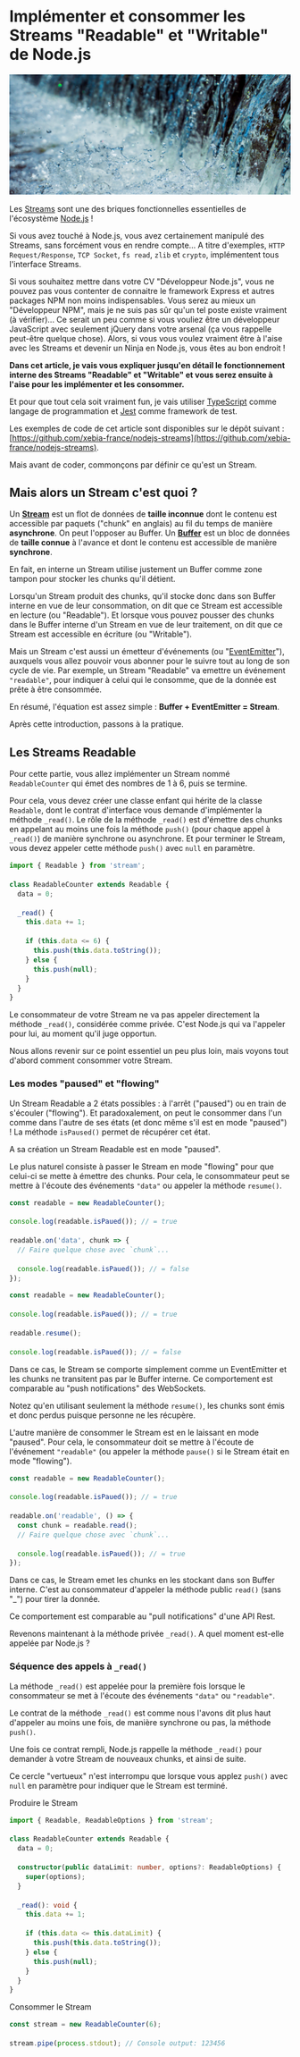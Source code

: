 # Implémenter et consommer les Streams "Readable" et "Writable" de Node.js

![Streams](./img/stream.jpg)

Les [Streams](https://nodejs.org/api/stream.html) sont une des briques fonctionnelles essentielles de l'écosystème [Node.js](https://nodejs.org/) !

Si vous avez touché à Node.js, vous avez certainement manipulé des Streams, sans forcément vous en rendre compte... A titre d'exemples, `HTTP Request/Response`, `TCP Socket`, `fs read`, `zlib` et `crypto`, implémentent tous l'interface Streams.

Si vous souhaitez mettre dans votre CV "Développeur Node.js", vous ne pouvez pas vous contenter de connaitre le framework Express et autres packages NPM non moins indispensables. Vous serez au mieux un "Développeur NPM", mais je ne suis pas sûr qu'un tel poste existe vraiment (à vérifier)... Ce serait un peu comme si vous vouliez être un développeur JavaScript avec seulement jQuery dans votre arsenal (ça vous rappelle peut-être quelque chose). Alors, si vous vous voulez vraiment être à l'aise avec les Streams et devenir un Ninja en Node.js, vous êtes au bon endroit !

__Dans cet article, je vais vous expliquer jusqu'en détail le fonctionnement interne des Streams "Readable" et "Writable" et vous serez ensuite à l'aise pour les implémenter et les consommer.__

Et pour que tout cela soit vraiment fun, je vais utiliser [TypeScript](https://www.typescriptlang.org) comme langage de programmation et [Jest](https://jestjs.io) comme framework de test.

Les exemples de code de cet article sont disponibles sur le dépôt suivant :
[https://github.com/xebia-france/nodejs-streams](https://github.com/xebia-france/nodejs-streams).

Mais avant de coder, commonçons par définir ce qu'est un Stream.

## Mais alors un Stream c'est quoi ?

Un __[Stream](https://nodejs.org/api/stream.html)__ est un flot de données de __taille inconnue__ dont le contenu est accessible par paquets ("chunk" en anglais) au fil du temps de manière __asynchrone__. On peut l'opposer au Buffer. Un __[Buffer](https://nodejs.org/api/buffer.html)__ est un bloc de données de __taille connue__ à l'avance et dont le contenu est accessible de manière __synchrone__.

En fait, en interne un Stream utilise justement un Buffer comme zone tampon pour stocker les chunks qu'il détient.

Lorsqu'un Stream produit des chunks, qu'il stocke donc dans son Buffer interne en vue de leur consommation, on dit que ce Stream est accessible en lecture (ou "Readable"). Et lorsque vous pouvez pousser des chunks dans le Buffer interne d'un Stream en vue de leur traitement, on dit que ce Stream est accessible en écriture (ou "Writable").

Mais un Stream c'est aussi un émetteur d'événements (ou "[EventEmitter](https://nodejs.org/api/events.html)"), auxquels vous allez pouvoir vous abonner pour le suivre tout au long de son cycle de vie. Par exemple, un Stream "Readable" va emettre un événement `"readable"`, pour indiquer à celui qui le consomme, que de la donnée est prête à être consommée.

En résumé, l'équation est assez simple : __Buffer + EventEmitter = Stream__.

Après cette introduction, passons à la pratique.

## Les Streams Readable

Pour cette partie, vous allez implémenter un Stream nommé `ReadableCounter` qui émet des nombres de 1 à 6, puis se termine.

Pour cela, vous devez créer une classe enfant qui hérite de la classe `Readable`, dont le contrat d'interface vous demande d'implémenter la méthode `_read()`. Le rôle de la méthode `_read()` est d'émettre des chunks en appelant au moins une fois la méthode `push()` (pour chaque appel à `_read()`) de manière synchrone ou asynchrone. Et pour terminer le Stream, vous devez appeler cette méthode `push()` avec `null` en paramètre.

```ts
import { Readable } from 'stream';

class ReadableCounter extends Readable {
  data = 0;

  _read() {
    this.data += 1;

    if (this.data <= 6) {
      this.push(this.data.toString());
    } else {
      this.push(null);
    }
  }
}
```

Le consommateur de votre Stream ne va pas appeler directement la méthode `_read()`, considérée comme privée. C'est Node.js qui va l'appeler pour lui, au moment qu'il juge opportun.

Nous allons revenir sur ce point essentiel un peu plus loin, mais voyons tout d'abord comment consommer votre Stream.

### Les modes "paused" et "flowing"

Un Stream Readable a 2 états possibles : à l'arrêt ("paused") ou en train de s'écouler ("flowing"). Et paradoxalement, on peut le consommer dans l'un comme dans l'autre de ses états (et donc même s'il est en mode "paused") ! La méthode `isPaused()` permet de récupérer cet état.

A sa création un Stream Readable est en mode "paused".

Le plus naturel consiste à passer le Stream en mode "flowing" pour que celui-ci se mette à émettre des chunks.
Pour cela, le consommateur peut se mettre à l'écoute des événements `"data"` ou appeler la méthode `resume()`.

```ts
const readable = new ReadableCounter();

console.log(readable.isPaued()); // = true

readable.on('data', chunk => {
  // Faire quelque chose avec `chunk`...

  console.log(readable.isPaued()); // = false
});
```

```ts
const readable = new ReadableCounter();

console.log(readable.isPaued()); // = true

readable.resume();

console.log(readable.isPaued()); // = false
```

Dans ce cas, le Stream se comporte simplement comme un EventEmitter et les chunks ne transitent pas par le Buffer interne.
Ce comportement est comparable au "push notifications" des WebSockets.

Notez qu'en utilisant seulement la méthode `resume()`, les chunks sont émis et donc perdus puisque personne ne les récupère.

L'autre manière de consommer le Stream est en le laissant en mode "paused".
Pour cela, le consommateur doit se mettre à l'écoute de l'événement `"readable"` (ou appeler la méthode `pause()` si le Stream était en mode "flowing").

```ts
const readable = new ReadableCounter();

console.log(readable.isPaued()); // = true

readable.on('readable', () => {
  const chunk = readable.read();
  // Faire quelque chose avec `chunk`...

  console.log(readable.isPaued()); // = true
});
```

Dans ce cas, le Stream emet les chunks en les stockant dans son Buffer interne.
C'est au consommateur d'appeler la méthode public `read()` (sans "_") pour tirer la donnée.

Ce comportement est comparable au "pull notifications" d'une API Rest.

Revenons maintenant à la méthode privée `_read()`. A quel moment est-elle appelée par Node.js ?

### Séquence des appels à `_read()`

La méthode `_read()` est appelée pour la première fois lorsque le consommateur se met à l'écoute des événements `"data"` ou `"readable"`.

Le contrat de la méthode `_read()` est comme nous l'avons dit plus haut d'appeler au moins une fois, de manière synchrone ou pas, la méthode `push()`.

Une fois ce contrat rempli, Node.js rappelle la méthode `_read()` pour demander à votre Stream de nouveaux chunks, et ainsi de suite.

Ce cercle "vertueux" n'est interrompu que lorsque vous applez `push()` avec `null` en paramètre pour indiquer que le Stream est terminé.






Produire le Stream

```ts
import { Readable, ReadableOptions } from 'stream';

class ReadableCounter extends Readable {
  data = 0;

  constructor(public dataLimit: number, options?: ReadableOptions) {
    super(options);
  }

  _read(): void {
    this.data += 1;

    if (this.data <= this.dataLimit) {
      this.push(this.data.toString());
    } else {
      this.push(null);
    }
  }
}
```

Consommer le Stream

```ts
const stream = new ReadableCounter(6);

stream.pipe(process.stdout); // Console output: 123456
```
